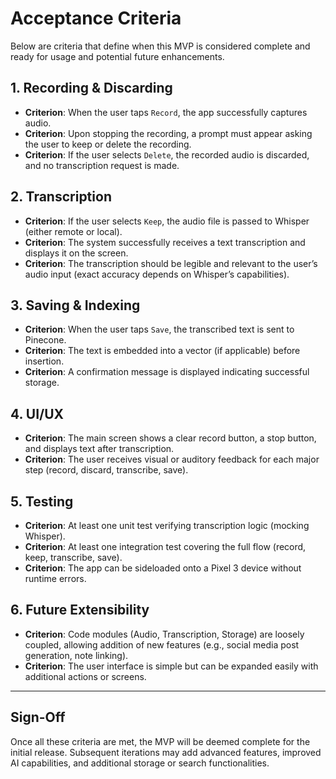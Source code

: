 # Acceptance Criteria

Below are criteria that define when this MVP is considered complete and ready for usage and potential future enhancements.

## 1. Recording & Discarding
- **Criterion**: When the user taps `Record`, the app successfully captures audio.
- **Criterion**: Upon stopping the recording, a prompt must appear asking the user to keep or delete the recording.
- **Criterion**: If the user selects `Delete`, the recorded audio is discarded, and no transcription request is made.

## 2. Transcription
- **Criterion**: If the user selects `Keep`, the audio file is passed to Whisper (either remote or local).
- **Criterion**: The system successfully receives a text transcription and displays it on the screen.
- **Criterion**: The transcription should be legible and relevant to the user’s audio input (exact accuracy depends on Whisper’s capabilities).

## 3. Saving & Indexing
- **Criterion**: When the user taps `Save`, the transcribed text is sent to Pinecone.
- **Criterion**: The text is embedded into a vector (if applicable) before insertion.
- **Criterion**: A confirmation message is displayed indicating successful storage.

## 4. UI/UX
- **Criterion**: The main screen shows a clear record button, a stop button, and displays text after transcription.
- **Criterion**: The user receives visual or auditory feedback for each major step (record, discard, transcribe, save).

## 5. Testing
- **Criterion**: At least one unit test verifying transcription logic (mocking Whisper).
- **Criterion**: At least one integration test covering the full flow (record, keep, transcribe, save).
- **Criterion**: The app can be sideloaded onto a Pixel 3 device without runtime errors.

## 6. Future Extensibility
- **Criterion**: Code modules (Audio, Transcription, Storage) are loosely coupled, allowing addition of new features (e.g., social media post generation, note linking).
- **Criterion**: The user interface is simple but can be expanded easily with additional actions or screens.

---

## Sign-Off
Once all these criteria are met, the MVP will be deemed complete for the initial release. Subsequent iterations may add advanced features, improved AI capabilities, and additional storage or search functionalities.